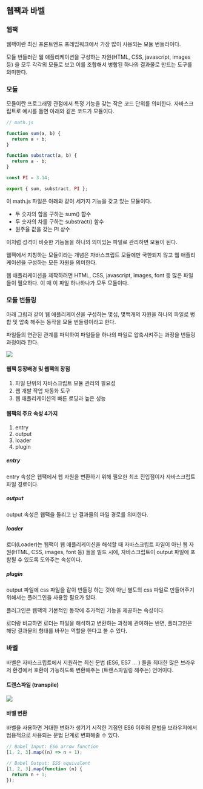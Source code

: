 ## 웹팩과 바벨

### 웹팩

웹팩이란 최신 프론트엔드 프레임워크에서 가장 많이 사용되는 모듈 번들러이다.

모듈 번들러란 웹 애플리케이션을 구성하는 자원(HTML, CSS, javascript, images 등) 을 모두 각각의 모듈로 보고 이를 조합해서 병합된 하나의 결과물로 만드는 도구를 의미한다.

### 모듈

모듈이란 프로그래밍 관점에서 특정 기능을 갖는 작은 코드 단위를 의미한다.
자바스크립트로 예시를 들면 아래와 같은 코드가 모듈이다.

```js
// math.js

function sum(a, b) {
  return a + b;
}

function substract(a, b) {
  return a - b;
}

const PI = 3.14;

export { sum, substract, PI };
```

이 math.js 파일은 아래와 같이 세가지 기능을 갖고 있는 모듈이다.

- 두 숫자의 합을 구하는 sum() 함수
- 두 숫자의 차를 구하는 substract() 함수
- 원주율 값을 갖는 PI 상수

이처럼 성격이 비슷한 기능들을 하나의 의미있는 파일로 관리하면 모듈이 된다.

웹팩에서 지칭하는 모듈이라는 개념은 자바스크립트 모듈에만 국한되지 않고 웹 애플리케이션을 구성하는 모든 자원을 의미한다.

웹 애플리케이션을 제작하려면 HTML, CSS, javascript, images, font 등 많은 파일 들이 필요하다. 이 때 이 파일 하나하나가 모두 모듈이다.

### 모듈 번들링

아래 그림과 같이 웹 애플리케이션을 구성하는 몇십, 몇백개의 자원을 하나의 파일로 병합 및 압축 해주는 동작을 모듈 번들링이라고 한다.

파일들의 연관된 관계를 파악하여 파일들을 하나의 파일로 압축시켜주는 과정을 번들링 과정이라 한다.

![](https://github.com/junh0328/prepare_frontend_interview/raw/main/cs_images/7.png)

#### 웹팩 등장배경 및 웹팩의 장점

1. 파일 단위의 자바스크립트 모듈 관리의 필요성
2. 웹 개발 작업 자동화 도구
3. 웹 애플리케이션의 빠른 로딩과 높은 성능

#### 웹팩의 주요 속성 4가지

1. entry
2. output
3. loader
4. plugin

##### entry

entry 속성은 웹팩에서 웹 자원을 변환하기 위해 필요한 최초 진입점이자 자바스크립트 파일 경로이다.

##### output

output 속성은 웹팩을 돌리고 난 결과물의 파일 경로를 의미한다.

##### loader

로더(Loader)는 웹팩이 웹 애플리케이션을 해석할 때 자바스크립트 파일이 아닌 웹 자원(HTML, CSS, images, font 등) 들을 빌드 시에, 자바스크립트이 output 파일에 포함될 수 있도록 도와주는 속성이다.

##### plugin

output 파일에 css 파일을 같이 번들링 하는 것이 아닌 별도의 css 파일로 만들어주기 위해서는 플러그인을 사용할 필요가 있다.

플러그인은 웹팩의 기본적인 동작에 추가적인 기능을 제공하는 속성이다.

로더랑 비교하면 로더는 파일을 해석하고 변환하는 과정에 관여하는 반면, 플러그인은 해당 결과물의 형태를 바꾸는 역할을 한다고 볼 수 있다.

### 바벨

바벨은 자바스크립트에서 지원하는 최신 문법 (ES6, ES7 ... ) 들을 최대한 많은 브라우저 환경에서 호환이 가능하도록 변환해주는 (트랜스파일링 해주는) 언어이다.

#### 트랜스파일 (transpile)

![](https://github.com/junh0328/prepare_frontend_interview/raw/main/cs_images/8.png)

#### 바벨 변환

바벨을 사용하면 거대한 변화가 생기기 시작한 기점인 ES6 이후의 문법을 브라우저에서 범용적으로 사용되는 문법 단계로 변화해줄 수 있다.

```js
// Babel Input: ES6 arrow function
[1, 2, 3].map((n) => n + 1);

// Babel Output: ES5 equivalent
[1, 2, 3].map(function (n) {
  return n + 1;
});
```
